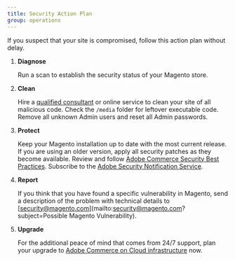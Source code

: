 ```yaml
---
title: Security Action Plan
group: operations
---
```


If you suspect that your site is compromised, follow this action plan without delay.

1. **Diagnose**

    Run a scan to establish the security status of your Magento store.

1. **Clean**

    Hire a [qualified consultant](https://solutionpartners.adobe.com/s/directory/) or online service to clean your site of all malicious code. Check the `/media` folder for leftover executable code. Remove all unknown Admin users and reset all Admin passwords.

1. **Protect**

    Keep your Magento installation up to date with the most current release. If you are using an older version, apply all security patches as they become available. Review and follow [Adobe Commerce Security Best Practices](https://www.adobe.com/content/dam/cc/en/trust-center/ungated/whitepapers/experience-cloud/adobe-commerce-best-practices-guide.pdf). Subscribe to the [Adobe Security Notification Service](https://www.adobe.com/subscription/adbeSecurityNotifications.html).

1. **Report**

    If you think that you have found a specific vulnerability in Magento, send a description of the problem with technical details to [security@magento.com](mailto:security@magento.com?subject=Possible Magento Vulnerability).

1. **Upgrade**

    For the additional peace of mind that comes from 24/7 support, plan your upgrade to [Adobe Commerce on Cloud infrastructure](https://business.adobe.com/products/magento/magento-commerce.html) now.
